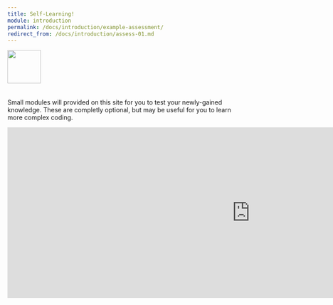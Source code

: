 ```yaml
---
title: Self-Learning!
module: introduction
permalink: /docs/introduction/example-assessment/
redirect_from: /docs/introduction/assess-01.md
---
```


<img src="./../../../img/arrow-divider.svg" style="width: 75px; border: none; margin: 0px 0 20px 0" />

Small modules will provided on this site for you to test your newly-gained knowledge. These are completly optional, but may be useful for you to learn more complex coding.

<iframe src="https://h5p.org/h5p/embed/173706" width="1090" height="384" frameborder="0" allowfullscreen="allowfullscreen"></iframe><script src="https://h5p.org/sites/all/modules/h5p/library/js/h5p-resizer.js" charset="UTF-8"></script>
